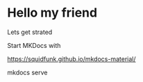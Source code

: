 # Hello my friend
Lets get strated


Start MKDocs with

https://squidfunk.github.io/mkdocs-material/

mkdocs serve
